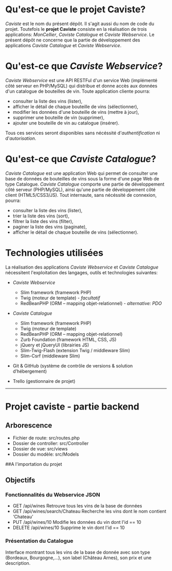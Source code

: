 # Qu'est-ce que le projet Caviste?

_Caviste_ est le nom du présent dépôt. Il s'agit aussi du nom de code du projet. Toutefois le **projet Caviste** consiste en la réalisation de trois applications: _MonCellier_, _Caviste Catalogue_ et _Caviste Webservice_. Le présent dépôt ne concerne que la partie de développement des applications _Caviste Catalogue_ et _Caviste Webservice_.

# Qu'est-ce que _Caviste Webservice_?

_Caviste Webservice_ est une API RESTFul d'un service Web (implémenté côté serveur en PHP/MySQL) qui distribue et donne accès aux données d'un catalogue de bouteilles de vin. Toute application cliente pourra:

* consulter la liste des vins (lister),
* afficher le détail de chaque bouteille de vins (sélectionner),
* modifier les données d'une bouteille de vins (mettre à jour),
* supprimer une bouteille de vin (supprimer),
* ajouter une bouteille de vin au catalogue (insérer).

Tous ces services seront disponibles sans nécéssité d'_authentification_ ni d'_autorisation_.

# Qu'est-ce que _Caviste Catalogue_?

_Caviste Catalogue_ est une application Web qui permet de consulter une base de données de bouteilles de vins sous la forme d'une page Web de type Catalogue. _Caviste Catalogue_ comporte une partie de développement côté serveur (PHP/MySQL), ainsi qu'une partie de développement côté client (HTML5/CSS3/JS). Tout internaute, sans nécéssité de connexion, pourra:

* consulter la liste des vins (lister),
* trier la liste des vins (sort),
* filtrer la liste des vins (filter),
* paginer la liste des vins (paginate),
* afficher le détail de chaque bouteille de vins (sélectionner).

# Technologies utilisées

La réalisation des applications _Caviste Webservice_ et _Caviste Catalogue_ nécessitent l'exploitation des langages, outils et technologies suivantes:

* _Caviste Webservice_
  * Slim framework (framework PHP)
  * Twig (moteur de template) - _facultatif_
  * RedBeanPHP (ORM – mapping objet-relationnel) - _alternative: PDO_

* _Caviste Catalogue_
  * Slim framework (framework PHP)
  * Twig (moteur de template)
  * RedBeanPHP (ORM – mapping objet-relationnel)
  * Zurb Foundation (framework HTML, CSS, JS)
  * jQuery et jQueryUI (librairies JS)
  * Slim-Twig-Flash (extension Twig / middleware Slim)
  * Slim-Csrf (middleware Slim)

* Git & GitHub (système de contrôle de versions & solution d’hébergement)
* Trello (gestionnaire de projet)

___
 # Projet caviste - partie backend
 
## Arborescence
 * Fichier de route: src/routes.php
 * Dossier de controller: src/Controller
 * Dossier de vue: src/views
 * Dossier du modèle: src/Models
 
##A l'importation du projet
 
 
 ## Objectifs
 
### Fonctionnalités du Webservice JSON
 
 * GET /api/wines Retrouve tous les vins de la base de données
 * GET /api/wines/search/Chateau Recherche les vins dont le nom contient ‘Chateau’
 * PUT /api/wines/10 Modifie les données du vin dont l'id == 10
 * DELETE /api/wines/10 Supprime le vin dont l'id == 10
 
### Présentation du Catalogue
 
Interface montrant tous les vins de la base de donnée avec son type (Bordeaux, Bourgogne,...), son label (Château Arnes), son prix et une description.